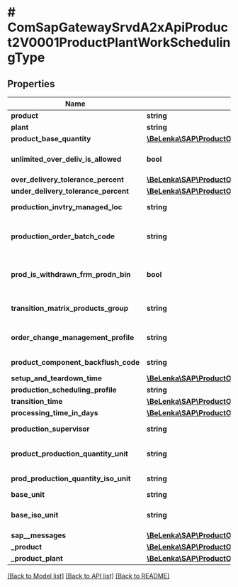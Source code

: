 # # ComSapGatewaySrvdA2xApiProduct2V0001ProductPlantWorkSchedulingType

## Properties

Name | Type | Description | Notes
------------ | ------------- | ------------- | -------------
**product** | **string** | Product Number | [optional]
**plant** | **string** |  | [optional]
**product_base_quantity** | [**\BeLenka\SAP\ProductODV4\Model\BaseQuantity1**](BaseQuantity1.md) |  | [optional]
**unlimited_over_deliv_is_allowed** | **bool** | Indicator: Unlimited Overdelivery Allowed | [optional]
**over_delivery_tolerance_percent** | [**\BeLenka\SAP\ProductODV4\Model\OverdeliveryToler**](OverdeliveryToler.md) |  | [optional]
**under_delivery_tolerance_percent** | [**\BeLenka\SAP\ProductODV4\Model\UnderdeliveryToler**](UnderdeliveryToler.md) |  | [optional]
**production_invtry_managed_loc** | **string** | Issue Storage Location | [optional]
**production_order_batch_code** | **string** | Determination of batch entry in the production/process order | [optional]
**prod_is_withdrawn_frm_prodn_bin** | **bool** | Indicator: withdrawal of stock from production bin | [optional]
**transition_matrix_products_group** | **string** | Group of Materials for Transition Matrix | [optional]
**order_change_management_profile** | **string** | Overall profile for order change management | [optional]
**product_component_backflush_code** | **string** | Indicator: Backflush | [optional]
**setup_and_teardown_time** | [**\BeLenka\SAP\ProductODV4\Model\SetupTime1**](SetupTime1.md) |  | [optional]
**production_scheduling_profile** | **string** |  | [optional]
**transition_time** | [**\BeLenka\SAP\ProductODV4\Model\Interoperation**](Interoperation.md) |  | [optional]
**processing_time_in_days** | [**\BeLenka\SAP\ProductODV4\Model\ProcessingTime1**](ProcessingTime1.md) |  | [optional]
**production_supervisor** | **string** | Production Supervisor | [optional]
**product_production_quantity_unit** | **string** | Base Unit of Measure - No Conversion Routine | [optional]
**prod_production_quantity_iso_unit** | **string** | Production Unit in ISO Code | [optional]
**base_unit** | **string** |  | [optional]
**base_iso_unit** | **string** | Base unit of measure in ISO code | [optional]
**sap__messages** | [**\BeLenka\SAP\ProductODV4\Model\ComSapGatewaySrvdA2xApiProduct2V0001SAPMessage[]**](ComSapGatewaySrvdA2xApiProduct2V0001SAPMessage.md) |  | [optional]
**_product** | [**\BeLenka\SAP\ProductODV4\Model\ComSapGatewaySrvdA2xApiProduct2V0001ProductType**](ComSapGatewaySrvdA2xApiProduct2V0001ProductType.md) |  | [optional]
**_product_plant** | [**\BeLenka\SAP\ProductODV4\Model\ComSapGatewaySrvdA2xApiProduct2V0001ProductPlantType**](ComSapGatewaySrvdA2xApiProduct2V0001ProductPlantType.md) |  | [optional]

[[Back to Model list]](../../README.md#models) [[Back to API list]](../../README.md#endpoints) [[Back to README]](../../README.md)
